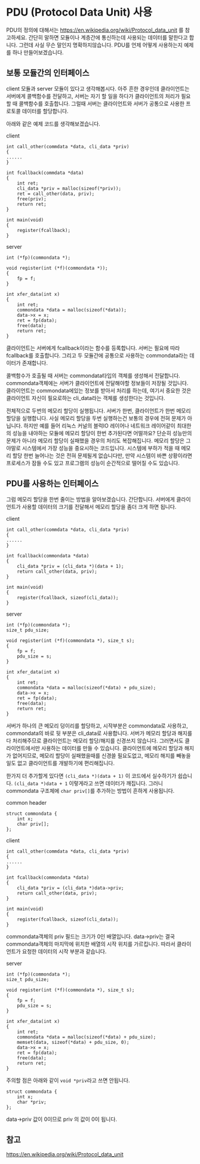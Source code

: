 # PDU (Protocol Data Unit) 사용

PDU의 정의에 대해서는 https://en.wikipedia.org/wiki/Protocol_data_unit 를 참고하세요.
간단히 말하면 모듈이나 계층간에 통신하는데 사용되는 데이터를 말한다고 합니다.
그런데 사실 무슨 말인지 명확하지않습니다.
PDU를 언제 어떻게 사용하는지 예제를 하나 만들어보겠습니다.

## 보통 모듈간의 인터페이스

client 모듈과 server 모듈이 있다고 생각해봅시다.
아주 흔한 경우인데 클라이언트는 서버에게 콜백함수를 전달하고, 서버는 자기 할 일을 하다가 클라이언트의 처리가 필요할 때 콜백함수를 호출합니다.
그럴때 서버는 클라이언트와 서버가 공통으로 사용한 프로토콜 데이터를 할당합니다.

아래와 같은 예제 코드를 생각해보겠습니다.

client
```
int call_other(commdata *data, cli_data *priv)
{
......
}

int fcallback(commdata *data)
{
	int ret;
	cli_data *priv = malloc(sizeof(*priv));
	ret = call_other(data, priv);
	free(priv);
	return ret;
}

int main(void)
{
	register(fcallback);
}
```

server
```
int (*fp)(commondata *);

void register(int (*f)(commondata *));
{
	fp = f;
}

int xfer_data(int x)
{
	int ret;
	commondata *data = malloc(sizeof(*data));
	data->x = x;
	ret = fp(data);
	free(data);
	return ret;
}
```

클라이언트는 서버에게 fcallback이라는 함수를 등록합니다.
서버는 필요에 따라 fcallback를 호출합니다.
그리고 두 모듈간에 공통으로 사용하는 commondata라는 데이터가 존재합니다.

콜백함수가 호출될 때 서버는 commondata타입의 객체를 생성해서 전달합니다.
commondata객체에는 서버가 클라이언트에 전달해야할 정보들이 저장될 것입니다.
클라이언트는 commondata에있는 정보를 받아서 처리를 하는데, 여기서 중요한 것은 클라이언트 자신이 필요로하는 cli_data라는 객체를 생성한다는 것입니다.

전체적으로 두번의 메모리 할당이 실행됩니다.
서버가 한번, 클라이언트가 한번 메모리 할당을 실행합니다.
사실 메모리 할당을 두번 실행하는건 보통의 경우에 전혀 문제가 아닙니다.
하지만 예를 들어 리눅스 커널의 블럭IO 레이어나 네트워크 레이어같이 최대한의 성능을 내야하는 모듈에 메모리 할당이 한번 추가된다면 어떨까요?
단순히 성능만의 문제가 아니라 메모리 할당이 실패했을 경우의 처리도 복잡해집니다.
메모리 할당은 그야말로 시스템에서 가장 성능을 중요시하는 코드입니다.
시스템에 부하가 적을 때 메모리 할당 한번 늘어나는 것은 전혀 문제될게 없습니다만, 만약 시스템이 바쁜 상황이라면 프로세스가 잠들 수도 있고 프로그램의 성능이 순간적으로 떨어질 수도 있습니다.

## PDU를 사용하는 인터페이스

그럼 메모리 할당을 한번 줄이는 방법을 알아보겠습니다.
간단합니다.
서버에게 클라이언트가 사용할 데이터의 크기를 전달해서 메모리 할당을 좀더 크게 하면 됩니다.

client
```
int call_other(commdata *data, cli_data *priv)
{
......
}

int fcallback(commondata *data)
{
	cli_data *priv = (cli_data *)(data + 1);
	return call_other(data, priv);
}

int main(void)
{
	register(fcallback, sizeof(cli_data));
}
```

server
```
int (*fp)(commondata *);
size_t pdu_size;

void register(int (*f)(commondata *), size_t s);
{
	fp = f;
	pdu_size = s;
}

int xfer_data(int x)
{
	int ret;
	commondata *data = malloc(sizeof(*data) + pdu_size);
	data->x = x;
	ret = fp(data);
	free(data);
	return ret;
}
```

서버가 하나의 큰 메모리 덩이리를 할당하고, 시작부분은 commondata로 사용하고, commondata의 바로 뒷 부분은 cli_data로 사용합니다.
서버가 메모리 할당과 해지를 다 처리해주므로 클라이언트는 메모리 할당/해지를 신경쓰지 않습니다.
그러면서도 클라이언트에서만 사용하는 데이터를 만들 수 있습니다.
클라이언트에 메모리 할당과 해지가 없어지므로, 메모리 할당이 실패했을때를 신경쓸 필요도없고, 메모리 해지를 빼놓을 일도 없고 클라이언트를 개발하기에 편리해집니다.

한가지 더 추가할게 있다면 `(cli_data *)(data + 1)` 이 코드에서 실수하기가 쉽습니다.
`(cli_data *)data + 1` 이렇게라고 쓰면 데이터가 깨집니다.
그러니 commondata 구조체에 `char priv[]`를 추가하는 방법이 흔하게 사용됩니다.

common header
```
struct commondata {
	int x;
	char priv[];
};
```

client
```
int call_other(commdata *data, cli_data *priv)
{
......
}

int fcallback(commondata *data)
{
	cli_data *priv = (cli_data *)data->priv;
	return call_other(data, priv);
}

int main(void)
{
	register(fcallback, sizeof(cli_data));
}
```

commondata객체의 priv 필드는 크기가 0인 배열입니다.
data->priv는 결국 commondata객체의 마지막에 위치한 배열의 시작 위치를 가르킵니다.
따라서 클라이언트가 요청한 데이터의 시작 부분과 같습니다.


server
```
int (*fp)(commondata *);
size_t pdu_size;

void register(int (*f)(commondata *), size_t s);
{
	fp = f;
	pdu_size = s;
}

int xfer_data(int x)
{
	int ret;
	commondata *data = malloc(sizeof(*data) + pdu_size);
	memset(data, sizeof(*data) + pdu_size, 0);
	data->x = x;
	ret = fp(data);
	free(data);
	return ret;
}
```

주의할 점은 아래와 같이 `void *priv`라고 쓰면 안됩니다.
```
struct commondata {
	int x;
	char *priv;
};
```

data->priv 값이 0이므로 priv 의 값이 0이 됩니다.

## 참고
https://en.wikipedia.org/wiki/Protocol_data_unit


